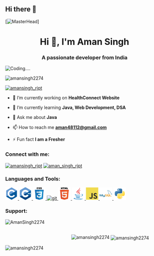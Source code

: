## Hi there 👋

[![MasterHead](https://encrypted-tbn0.gstatic.com/images?q=tbn:ANd9GcQZRCokv352jwk86zy3acpNvZ7G0JrM3MObFA&s)]
<h1 align="center">Hi 👋, I'm Aman Singh</h1>
<h3 align="center">A passionate developer from India</h3>
<img aligne="right" alt="Coding...." width="400" scr="https://user-images.githubusercontent.com/74038190/212746035-d5c61762-973c-44c0-aec7-887f3b7690e3.gif">

<p align="left"> <img src="https://komarev.com/ghpvc/?username=amansingh2274&label=Profile%20views&color=0e75b6&style=flat" alt="amansingh2274" /> </p>

<p align="left"> <a href="https://twitter.com/amansingh_rjpt" target="blank"><img src="https://img.shields.io/twitter/follow/amansingh_rjpt?logo=twitter&style=for-the-badge" alt="amansingh_rjpt" /></a> </p>

- 🔭 I’m currently working on **HealthConnect Website**

- 🌱 I’m currently learning **Java, Web Development, DSA**

- 💬 Ask me about **Java**

- 📫 How to reach me **aman48112@gmail.com**

- ⚡ Fun fact **I am a Fresher**

<h3 align="left">Connect with me:</h3>
<p align="left">
<a href="https://twitter.com/amansingh_rjpt" target="blank"><img align="center" src="https://raw.githubusercontent.com/rahuldkjain/github-profile-readme-generator/master/src/images/icons/Social/twitter.svg" alt="amansingh_rjpt" height="30" width="40" /></a>
<a href="https://instagram.com/aman_singh_rjpt" target="blank"><img align="center" src="https://raw.githubusercontent.com/rahuldkjain/github-profile-readme-generator/master/src/images/icons/Social/instagram.svg" alt="aman_singh_rjpt" height="30" width="40" /></a>
</p>

<h3 align="left">Languages and Tools:</h3>
<p align="left"> <a href="https://www.cprogramming.com/" target="_blank" rel="noreferrer"> <img src="https://raw.githubusercontent.com/devicons/devicon/master/icons/c/c-original.svg" alt="c" width="40" height="40"/> </a> <a href="https://www.w3schools.com/cpp/" target="_blank" rel="noreferrer"> <img src="https://raw.githubusercontent.com/devicons/devicon/master/icons/cplusplus/cplusplus-original.svg" alt="cplusplus" width="40" height="40"/> </a> <a href="https://www.w3schools.com/css/" target="_blank" rel="noreferrer"> <img src="https://raw.githubusercontent.com/devicons/devicon/master/icons/css3/css3-original-wordmark.svg" alt="css3" width="40" height="40"/> </a> <a href="https://git-scm.com/" target="_blank" rel="noreferrer"> <img src="https://www.vectorlogo.zone/logos/git-scm/git-scm-icon.svg" alt="git" width="40" height="40"/> </a> <a href="https://www.w3.org/html/" target="_blank" rel="noreferrer"> <img src="https://raw.githubusercontent.com/devicons/devicon/master/icons/html5/html5-original-wordmark.svg" alt="html5" width="40" height="40"/> </a> <a href="https://www.java.com" target="_blank" rel="noreferrer"> <img src="https://raw.githubusercontent.com/devicons/devicon/master/icons/java/java-original.svg" alt="java" width="40" height="40"/> </a> <a href="https://developer.mozilla.org/en-US/docs/Web/JavaScript" target="_blank" rel="noreferrer"> <img src="https://raw.githubusercontent.com/devicons/devicon/master/icons/javascript/javascript-original.svg" alt="javascript" width="40" height="40"/> </a> <a href="https://www.mysql.com/" target="_blank" rel="noreferrer"> <img src="https://raw.githubusercontent.com/devicons/devicon/master/icons/mysql/mysql-original-wordmark.svg" alt="mysql" width="40" height="40"/> </a> <a href="https://www.python.org" target="_blank" rel="noreferrer"> <img src="https://raw.githubusercontent.com/devicons/devicon/master/icons/python/python-original.svg" alt="python" width="40" height="40"/> </a> </p>

<h3 align="left">Support:</h3>
<p><a href="https://www.buymeacoffee.com/AmanSingh2274"> <img align="left" src="https://cdn.buymeacoffee.com/buttons/v2/default-yellow.png" height="50" width="210" alt="AmanSingh2274" /></a></p><br><br>

<p><img align="left" src="https://github-readme-stats.vercel.app/api/top-langs?username=amansingh2274&show_icons=true&locale=en&layout=compact" alt="amansingh2274" /></p>

<p>&nbsp;<img align="center" src="https://github-readme-stats.vercel.app/api?username=amansingh2274&show_icons=true&locale=en" alt="amansingh2274" /></p>

<p><img align="center" src="https://github-readme-streak-stats.herokuapp.com/?user=amansingh2274&" alt="amansingh2274" /></p>

